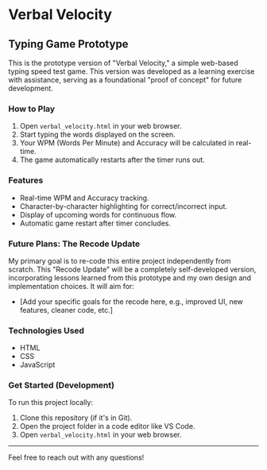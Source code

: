 # Verbal Velocity

## Typing Game Prototype

This is the prototype version of "Verbal Velocity," a simple web-based typing speed test game. This version was developed as a learning exercise with assistance, serving as a foundational "proof of concept" for future development.

### How to Play

1.  Open `verbal_velocity.html` in your web browser.
2.  Start typing the words displayed on the screen.
3.  Your WPM (Words Per Minute) and Accuracy will be calculated in real-time.
4.  The game automatically restarts after the timer runs out.

### Features

* Real-time WPM and Accuracy tracking.
* Character-by-character highlighting for correct/incorrect input.
* Display of upcoming words for continuous flow.
* Automatic game restart after timer concludes.

### Future Plans: The Recode Update

My primary goal is to re-code this entire project independently from scratch. This "Recode Update" will be a completely self-developed version, incorporating lessons learned from this prototype and my own design and implementation choices. It will aim for:
* [Add your specific goals for the recode here, e.g., improved UI, new features, cleaner code, etc.]

### Technologies Used

* HTML
* CSS
* JavaScript

### Get Started (Development)

To run this project locally:

1.  Clone this repository (if it's in Git).
2.  Open the project folder in a code editor like VS Code.
3.  Open `verbal_velocity.html` in your web browser.

---

Feel free to reach out with any questions!
